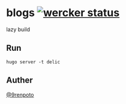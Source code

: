 # blogs [![wercker status](https://app.wercker.com/status/5bdbbd0c6f345f4ee881f49fe619e1e3/s/master "wercker status")](https://app.wercker.com/project/bykey/5bdbbd0c6f345f4ee881f49fe619e1e3)

lazy build

## Run

```
hugo server -t delic
```

## Auther

[@9renpoto](https://twitter.com/9renpoto)
